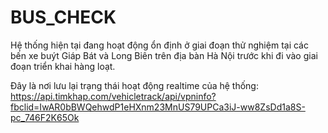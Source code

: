 # BUS_CHECK
Hệ thống hiện tại đang hoạt động ổn định ở giai đoạn thử nghiệm tại các bến xe buýt Giáp Bát và Long Biên trên địa bàn Hà Nội trước khi đi vào giai đoạn triển khai hàng loạt.

Đây là nơi lưu lại trạng thái hoạt động realtime của hệ thống: 
https://api.timkhap.com/vehicletrack/api/vpninfo?fbclid=IwAR0bBWQehwdP1eHXnm23MnUS79UPCa3iJ-ww8ZsDd1a8S-pc_746F2K65Ok
